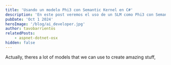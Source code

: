 ```yaml
---
title: 'Usando un modelo Phi3 con Semantic Kernel en C#'
description: 'En este post veremos el uso de un SLM como Phi3 con Semantic Kernel utilizando C#'
pubDate: 'Oct 1 2024'
heroImage: '/blog/ai_developer.jpg'
author: tavobarrientos
relatedPosts:
    - aspnet-dotnet-osx
hidden: false
---
```


Actually, theres a lot of models that we can use to create amazing stuff, 

